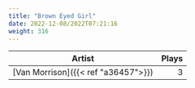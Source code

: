 ```yaml
---
title: "Brown Eyed Girl"
date: 2022-12-08/2022T07:21:16
weight: 316
---
```




 Artist | Plays 
----- | -----:
[Van Morrison]({{< ref "a36457">}}) | 3
